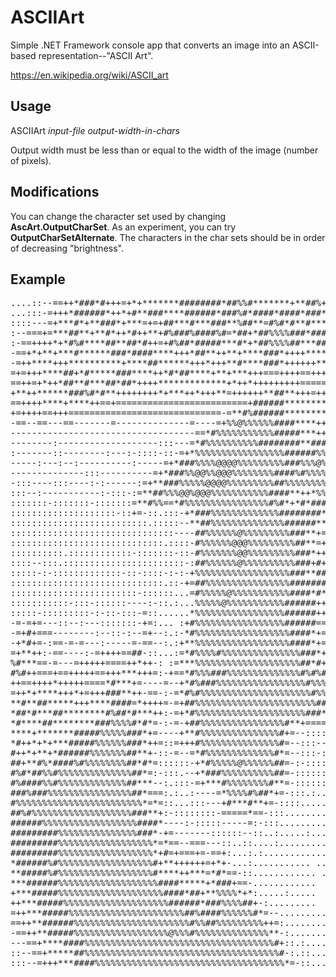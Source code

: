 ﻿# ASCIIArt

Simple .NET Framework console app that converts an image into an ASCII-based representation--"ASCII Art".

https://en.wikipedia.org/wiki/ASCII_art

## Usage

ASCIIArt *input-file* *output-width-in-chars*

Output width must be less than or equal to the width of the image (number of pixels).

## Modifications

You can change the character set used by changing **AscArt.OutputCharSet**.  As an experiment, you can try **OutputCharSetAlternate**. The characters in the char sets should be in order of decreasing "brightness".

## Example

<pre>
....::--==++*###*#+++=+*+*******########*##%%#*******+**##%+++=*%##%%%#####***######*+###############*#####*+++====--:::
...:::-=+++*######*++*+#**###****######*###%#*####*####*###*++=*#########%#######%###*##%#########%#***#*#%*++++===--:::
::::---=+***#*+**###*+***=+=+##***#***###**%##**=#%#*#**#******###%####*#%##%%###%##%#**########*####*#%**#++**+++==---:
:--===+=***##**+**#*++*#++**+#%###%####%#=*##+*##%%%%###*#########**##%#%%###%########*####%#%%%%%#####*******++*+==---:
:-==++++*+*#%#****##**##*#++=+#%##*#####***#*+*##%%%%##***###%#+*##**%%%%%%###%###############%%%%#**##**#*****++++===--
-==+*+**+***#******###*####****+++*##**++**+****###*++++*****##**+***#%%%%%######%##**######*###%#****************+====-
-=++****+++**********+****##******+++*+++**#****###*++++++*************++********##**###*******###*#***#***********++===
=+=+++****##+*#*****###****++*#*##****+**+***+++===++++==++++++===+++**+==-==++++++*#######**++*********###*****#**++++=
==++=+*++*##**#***##*##*++++*************+*++*+++++++++===========-----===++*++++++**##%%%#%#**++********#***###*****+++
+**++******###%#*#**++++++++*+***++*+++**=++++++**##**+++=+++++==========++******+++*#%%%%%%%%#**++++****#***+****+++===
==++++****+****++==+=========================+######************++===+===++*******++++##%%%%%%@@@%#*+=================--
+=++++==+++=============================-=**#%######**************+++++++**##******+++*##%%%%%@@@@@@%##==----======-----
-==--==---==-------=--------------=----=+%%@%%%%%%####****+++++***++++++******####**++++**#%%%@@@@%%%%%%#+=-------=-----
-----------------------------------==*#%%%%%%%%%%%#####***+++++***+++++*****##%%%###**++=+*#%%%%%%%%%%%%%%#*=-----------
--------:-------------------:::---=*#%%%%%%%%%%########**###***++++++******##%%%%%##***++++*###%@@@@@@%%%%%%#*=---------
:-------::--------:---:-::::-::-=+*%%%%%%%%%%%%%%%%%######%%%##*+*++++*****#%%%%%###**+*++==#%%%%@@@@@@@@%%%%#*+==------
-----:---:--:----------:-----=+*###%%%%@@@@%%%%%%%%%###%%%@%%%#*++++++++***###%%%*####*+++++*#%%%%@@@@@@@@%%%%%#*+===--:
--------------:::----------=+*###%%@@%%@@@%%%%%%%%####%#%%%%%%#*++=++++=++*########%%%*+=++=+*#%%%%@@@@@@@@@@%%%%#*+==-:
-:::----:::----:-:------:=+**###%%%%%@@@@%%%%%%%%%##%%%%%%%%%%*+++++=======*###*=*+=.:%*====++*#%%%%@@@%@@@@%%%@%####**+
:::--:-----------:-:::-:=**##%%%@@%@@@%%%%%%%%%%%####**++*%%##**++==---:--=***++++=+*+**++====+*#%%%%%%%*#%%#+=--:::::::
:::::::-:::::::-:::::::=**#%%==*#%%%%%%%%%%%%%%%%#%#*+*#*####*+++===--::::-++***+++==+-=++++=+++*#%%%#%%##===:::::::::::
::::::::::::::::::::-::+=-::.:::-+*###%%%%%%%%%%%%%########**++====-:::....==++++++***++=++******##%%%%#***=-::::::.::::
::::::::::::::::::::::::::.:::::--**##%%%%%%%%%%%%%%######**+=+=-----:     .--==+=++++++++++###**######*+++=-:::::::::::
:::::::::::::::::::::::::::::::----##%%%%%%@%%%%%%%%%###**+===--::::.         :==+==++***+=++*#%%%%#####*++--:::::::::::
:::::::::::::::::::::::::::::.::::-#%%%%%%@@@%%%%%%%%%##**=++=-:::-::.....     .-===+*#*++==+++#%%%%%###**+-::::::::::::
::::::::::.::::::::::::-:::::::-::-#%%%%%%%@@%%%%%%%%%###*+++==-===+-:. ..      :==-=+**+++=+++*#%%%%###*++=-:::::::::::
::::--:::.:::::::::::::::::::::::-:##%%%%%%@%%%%%%%%%%###+#+=+**+++*++==:.:      -====+++++++++**#%%%%####++-:::::::::::
:::::-:-:::::::::::::-::-::::-:-:-+%%%%%%%%%%%%%%%%%%###**####%%######%%#*+:     :----====++++**#*%%%%%#***++:::::::::::
:::::::::::::::::::::::::::::.::-+=##%%%%%%%%%%%%%%%%########%#%%#####%###+       :=======++++*###%%%%%##**==:::::::::::
::::::::::::::::::::::::-::::::...=#%%%%%@%%%%%%%%%%%####*#*#######%#+**+==       .:-====+=++*#####%%%%%##*=---:::---:::
:::::::::::-:::-::::::----:-::.:...%%%%%@%%%%%%%%%%%######+++*########***+:        .-===+**+*####%##%%###**+-------:::::
:::::-:::::::::-:-::-:::-=::......*%%%%%%%%%%%%%%%%%######++==+#######*+=:.        .:-+-+**#*############**++-::::::-:-:
-=-=+=---::--:---:::::::-+=:... :+#%%%%%%%%%%%%%%%%%######====++******+=---        .--==*+*+######**#####%#*+--:::::-:::
-=+#+===--------:--::-:--=+--:.:-*#%%%%%%%%%%%%%%%%%%####*+===+*#**+++*+=--.      .--=*#*#+++####******#%#**+-::-----::-
-+*#+=-:==-=-=---:-----=-==--:.:+**%%%%%%%%%%%%%%%%%%####*+==++***###*+=-=-:..    :-+*++####*#+*#*++***####+=---=::-----
=+**++:-==----:-=++++==##-::...:=*#%%%%#%%%%%%%%%%%%%%%###*++*###%%%%###*#*==-:...=+**##**#####*#*+++****##++----:-==---
%#***==-=---=+++++====++*++-: :=***%%%%%%%%%%%%%%%%%%%%##*#+==*############**+---***=+#*#########*++++++++**=-:---------
#%#++===+==+++++==+++***+++=:-+==*#%%%###%%%%%%%%%%%%%%#%#%#=-+************+-.:-+#+--=#***%####*##***++++=+++-----------
++==++++*+++++====*#***+=----=--+*#%###%%%%%%%%%%%%%%%%%#%%%#==+++++++++===: :==+-++=+****#%####*****++++++=+-----------
=++*+****+++*+=+++###**++-==-:-=*#%#%%%%%%%%%%%%%%%%%%%%%#%%%. =========--:  =+++=-=++#####%####******++++++=-----------
**#**##*****+++****####=*++++=-=+##%%%%%%%%%%%%%%%%%%%%%%%###+ .--::--::::. -=+***++**#%#%%######***++**+++==-----=-=---
*##*#***##********#%##*#***++:-=+*#%%%%%%%%%%%%%%%%%%%%%###*##= .--::::::  :=++=+=++*#############***++**++==-------=-=-
*#****##********###%%%%#*#*=-:-=-+##%%%%%%%%%%%%%%%%#**+====:+*==-.   . -::--:.  -=+**#############***+***++=:---==-====
****+*******#####%%%%%###*+=----+**#%%%%%%%%%%%%%%%#+=--:::::=*+++++==-::---:.  .---==+********#######****++=-------==+=
*#++*+*+***#####%%%%%%###*++=::=+++#%%%%%%%%%%%%%%%#=--:::--:.:+********++=.   .........:-+****#####**##**+++=--=--==-=-
#++*+**+*######%%%%%%%##**+-::-=--=*#%%%%%%%%%%%%%#*=--:::-::::.:------...  ...    .... ..:-****###****##**++==----==---
##+**#%*####%#%%%%%%%%##*#*=::::::-+*#%%%%%@%%%%%%##=-:-:::::::::::::.::... ..            .-=+***##**+*#***+==----------
#%#*##%%#%%%%%%%%%%%%%%##*=:-:::.--+*###%%%%%%%%%%##=-::::::::::::::.....           ..    .:++##*##*******++=---::--:---
#%####%%#%%%%%%%%%%%%%##***--:.:::-=+***#%%%%%%%%#**=-:::::::::::.....                    .:++**#*****+***+===--:--=-:::
###%###%%%%%%%%%%%%%%%%##*===:.:..:----=*%%%%#%##*+=-:::.:..::::.....                    ..:++******++***+++==-=--------
#%%%%%%%%%%%%%%%%%%%%%%%%*=*=::...:::---+#***#**+=-::::.............                      ..=*++=+*****+**++==---------:
##%#%%%%%%%%%%%%%%%%%%%###**+:-::::::::-=====*==-:::................                  .     :-=+=+=++*+**++==-------:--:
######%%%%%%%%%%%%%%%%%%####*----:-:::::-----=:-:::.................                 .      .:::==*+*#****+=---------:--
#########%%%%%%%%%%%%%%%###*-+=-------::::::--::..:.....:.......                     .       ..:.-+**###**++-----==----:
#########%%%%%%%%%%%%%%%%%%*=*==--===---::..::....:.........                   ..    .        .:::+**##**++=====---:---:
#########%%%%%%%%%%%%%%%%%%*+#=+===+=-==+:...:.:............                 ......         .   --+*+##*+++====-=-=---=-
*######%#%%%%%%%%%%%%%%%%%%#+**++++++=+*+-...:........... ..                 .....         ::=::.-+#*#**=++=---=-:--::-=
**#####%#%%%%%%%%%%%%%%%%%%#****++***=*#*==-::............ .                . .....        .-==*+=*#+**+======-+===-:-:-
***######%%%%%%%%%%%%%%%%%%%####*****+*###+==-............                   .........    ..-++*##=**+++====--=----=:--:
+***#####%%%%%%%%%%%%%%%%%%%%####*##+**%%%%*+*:.....:.....   ..              .........    ::++###***+++==-=-----=:==-:::
++***#####%%%%%%%%%%%%%%%%%%%%######*###%%%%##+-:.........  . ..         ..  ..........   :-++*##**++++=--=--:------::::
=++***#####%%%%%%%%%%%%%%%%%%%%%%##%####%%%%%%#*=--.......... .     .     ............   :=-=+*##*+++++----=-::::-:--:::
==++**######%%%%%%%%%%%%%%%%%%%%%%#%%##%%%%%%%%%++=:........       ..    .......::..::. .==-#*****+++++-=--=-==-=----:::
-==++**#####%%%%%%%%%%%%%%%%%%@%%%#%%%%%%%%%%%%%%**-:.......   .  ..     . ......:::.:..:=++*****+++**+-==---=--=--:::..
---==+****####%%%%%%%%%%%%%%%%%%%%%%%%%%%%%%%%%%%%#+::.:.....  ..... . .  ......:::::::::+++****+++***+-=+=-=-----=::::.
::--==+*****##%%%%%%%%%%%%%%%%%%%%%%%%%%%%%%%%%%%%%#-:.::....  . ..  . . .....:.::::::---+****+++*****+=-===----:-:-.:..
:::--=+++***####%%%%%%%%%%%%%%%%%%%%%%%%%%%%%%%%%%%%*=-::....... ..  ..   ...:::::.::::==++*+++++**##+-------:=--::.....
</pre>